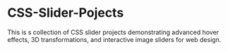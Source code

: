 # CSS-Slider-Pojects
This is s collection of CSS slider projects demonstrating advanced hover effects, 3D transformations, and interactive image sliders for web design.
